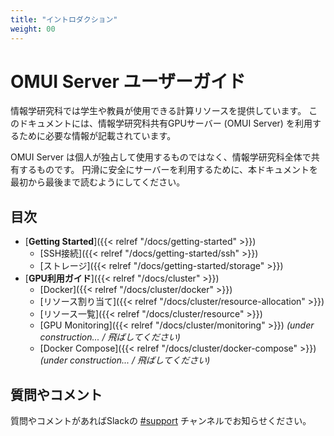 ```yaml
---
title: "イントロダクション"
weight: 00
---
```


# OMUI Server ユーザーガイド


情報学研究科では学生や教員が使用できる計算リソースを提供しています。
このドキュメントには、情報学研究科共有GPUサーバー (OMUI Server) を利用するために必要な情報が記載されています。

OMUI Server は個人が独占して使用するものではなく、情報学研究科全体で共有するものです。
円滑に安全にサーバーを利用するために、本ドキュメントを最初から最後まで読むようにしてください。

## 目次

- [**Getting Started**]({{< relref "/docs/getting-started" >}})
  - [SSH接続]({{< relref "/docs/getting-started/ssh" >}})
  - [ストレージ]({{< relref "/docs/getting-started/storage" >}})
- [**GPU利用ガイド**]({{< relref "/docs/cluster" >}})
  - [Docker]({{< relref "/docs/cluster/docker" >}})
  - [リソース割り当て]({{< relref "/docs/cluster/resource-allocation" >}})
  - [リソース一覧]({{< relref "/docs/cluster/resource" >}})
  - [GPU Monitoring]({{< relref "/docs/cluster/monitoring" >}}) *(under construction... / 飛ばしてください)*
  - [Docker Compose]({{< relref "/docs/cluster/docker-compose" >}}) *(under construction... / 飛ばしてください)*

## 質問やコメント

質問やコメントがあればSlackの [#support](https://omuiserver.slack.com/archives/C07CXNBBB0C) チャンネルでお知らせください。